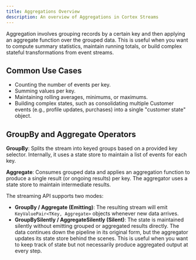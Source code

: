 ```yaml
---
title: Aggregations Overview
description: An overview of Aggregations in Cortex Streams
---
```



Aggregation involves grouping records by a certain key and then applying an aggregate function over the grouped data. This is useful when you want to compute summary statistics, maintain running totals, or build complex stateful transformations from event streams.

## Common Use Cases

* Counting the number of events per key.
* Summing values per key.
* Maintaining rolling averages, minimums, or maximums.
* Building complex states, such as consolidating multiple Customer events (e.g., profile updates, purchases) into a single "customer state" object.

## GroupBy and Aggregate Operators
**GroupBy**: Splits the stream into keyed groups based on a provided key selector. Internally, it uses a state store to maintain a list of events for each key.

**Aggregate**: Consumes grouped data and applies an aggregation function to produce a single result (or ongoing results) per key. The aggregator uses a state store to maintain intermediate results.

The streaming API supports two modes:

* **GroupBy / Aggregate (Emitting)**: The resulting stream will emit `KeyValuePair<TKey, Aggregate>` objects whenever new data arrives.
* **GroupBySilently / AggregateSilently (Silent)**: The state is maintained silently without emitting grouped or aggregated results directly. The data continues down the pipeline in its original form, but the aggregator updates its state store behind the scenes. This is useful when you want to keep track of state but not necessarily produce aggregated output at every step.


